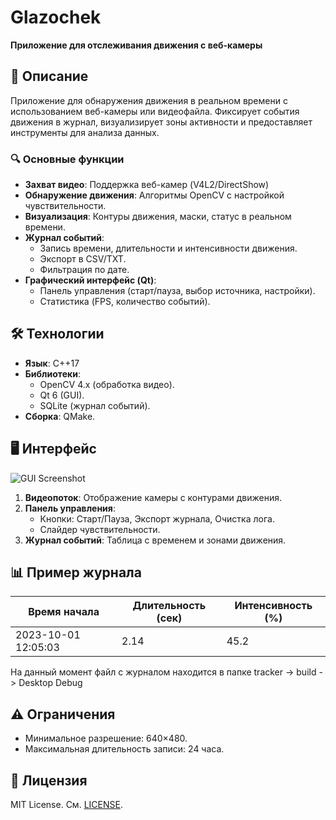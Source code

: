 # Glazochek  
**Приложение для отслеживания движения с веб-камеры**  


## 📌 Описание  
Приложение для обнаружения движения в реальном времени с использованием веб-камеры или видеофайла. Фиксирует события движения в журнал, визуализирует зоны активности и предоставляет инструменты для анализа данных.  

### 🔍 Основные функции  
- **Захват видео**: Поддержка веб-камер (V4L2/DirectShow)
- **Обнаружение движения**: Алгоритмы OpenCV с настройкой чувствительности.  
- **Визуализация**: Контуры движения, маски, статус в реальном времени.  
- **Журнал событий**:  
  - Запись времени, длительности и интенсивности движения.  
  - Экспорт в CSV/TXT.  
  - Фильтрация по дате.  
- **Графический интерфейс (Qt)**:  
  - Панель управления (старт/пауза, выбор источника, настройки).  
  - Статистика (FPS, количество событий).  

## 🛠 Технологии  
- **Язык**: C++17  
- **Библиотеки**:  
  - OpenCV 4.x (обработка видео).  
  - Qt 6 (GUI).  
  - SQLite (журнал событий).  
- **Сборка**: QMake.  
## 🖥 Интерфейс  
![GUI Screenshot](gui.png)  
1. **Видеопоток**: Отображение камеры с контурами движения.  
2. **Панель управления**:  
   - Кнопки: Старт/Пауза, Экспорт журнала, Очистка лога.  
   - Слайдер чувствительности.  
3. **Журнал событий**: Таблица с временем и зонами движения.  

## 📊 Пример журнала  
| Время начала       | Длительность (сек) | Интенсивность (%) |  
|--------------------|--------------------|------------------|  
| 2023-10-01 12:05:03 | 2.14              | 45.2             |  
На данный момент файл с журналом находится в папке tracker -> build -> Desktop Debug

## ⚠️ Ограничения  
- Минимальное разрешение: 640×480.  
- Максимальная длительность записи: 24 часа.  

## 📜 Лицензия  
MIT License. См. [LICENSE](LICENSE).  
